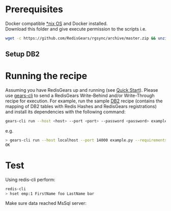 # Prerequisites

Docker compatible [*nix OS](https://en.wikipedia.org/wiki/Unix-like) and Docker installed.
<br>Download this folder and give execute permission to the scripts i.e.</br>
```bash
wget -c https://github.com/RedisGears/rgsync/archive/master.zip && unzip master.zip "rgsync-master/examples/mssql/*" && rm master.zip && mv rgsync-master rgsync && cd rgsync/examples/mssql && chmod a+x *.sh
```

## Setup DB2

# Running the recipe
Assuming you have RedisGears up and running (see [Quick Start](https://oss.redislabs.com/redisgears/quickstart.html)). Please use <a href="https://github.com/RedisGears/gears-cli">gears-cli</a> to send a RedisGears Write-Behind and/or Write-Through recipe for execution. For example, run the sample [DB2](example.py) recipe (contains the mapping of DB2 tables with Redis Hashes and RedisGears registrations) and install its dependencies with the following command:

```bash
gears-cli run --host <host> --port <port> --password <password> example.py --requirements requirements.txt
```
e.g.
```bash
> gears-cli run --host localhost --port 14000 example.py --requirements requirements.txt
OK
```

# Test
Using redis-cli perform:
```bash
redis-cli
> hset emp:1 FirstName foo LastName bar
```

Make sure data reached MsSql server:
